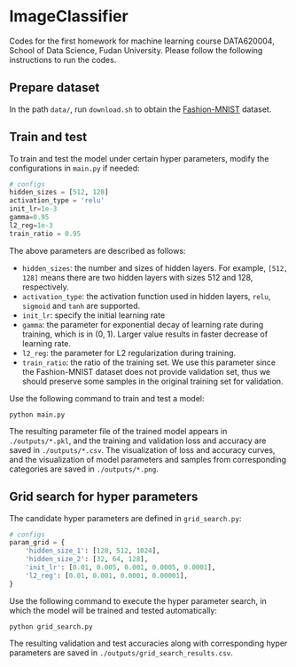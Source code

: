 # ImageClassifier

Codes for the first homework for machine learning course DATA620004, School of Data Science, Fudan University.
Please follow the following instructions to run the codes.

## Prepare dataset

In the path `data/`, run `download.sh` to obtain the [Fashion-MNIST](https://github.com/zalandoresearch/fashion-mnist) dataset.

## Train and test

To train and test the model under certain hyper parameters, modify the configurations in `main.py` if needed:

```python
# configs
hidden_sizes = [512, 128]
activation_type = 'relu'
init_lr=1e-3
gamma=0.95
l2_reg=1e-3
train_ratio = 0.95
```

The above parameters are described as follows:

- `hidden_sizes`: the number and sizes of hidden layers. For example, `[512, 128]` means there are two hidden layers with sizes 512 and 128, respectively.
- `activation_type`: the activation function used in hidden layers, `relu`, `sigmoid` and `tanh` are supported.
- `init_lr`: specify the initial learning rate
- `gamma`: the parameter for exponential decay of learning rate during training, which is in (0, 1). Larger value results in faster decrease of learning rate.
- `l2_reg`: the parameter for L2 regularization during training. 
- `train_ratio`: the ratio of the training set. We use this parameter since the Fashion-MNIST dataset does not provide validation set, thus we should preserve some samples in the original training set for validation.

Use the following command to train and test a model:

```
python main.py
```

The resulting parameter file of the trained model appears in `./outputs/*.pkl`, and the training and validation loss and accuracy are saved in `./outputs/*.csv`.
The visualization of loss and accuracy curves, and the visualization of model parameters and samples from corresponding categories are saved in `./outputs/*.png`.


## Grid search for hyper parameters

The candidate hyper parameters are defined in `grid_search.py`:

```python
# configs
param_grid = {
    'hidden_size_1': [128, 512, 1024],
    'hidden_size_2': [32, 64, 128],
    'init_lr': [0.01, 0.005, 0.001, 0.0005, 0.0001],
    'l2_reg': [0.01, 0.001, 0.0001, 0.00001],
}
```

Use the following command to execute the hyper parameter search, in which the model will be trained and tested automatically:

```
python grid_search.py
```

The resulting validation and test accuracies along with corresponding hyper parameters are saved in `./outputs/grid_search_results.csv`.

